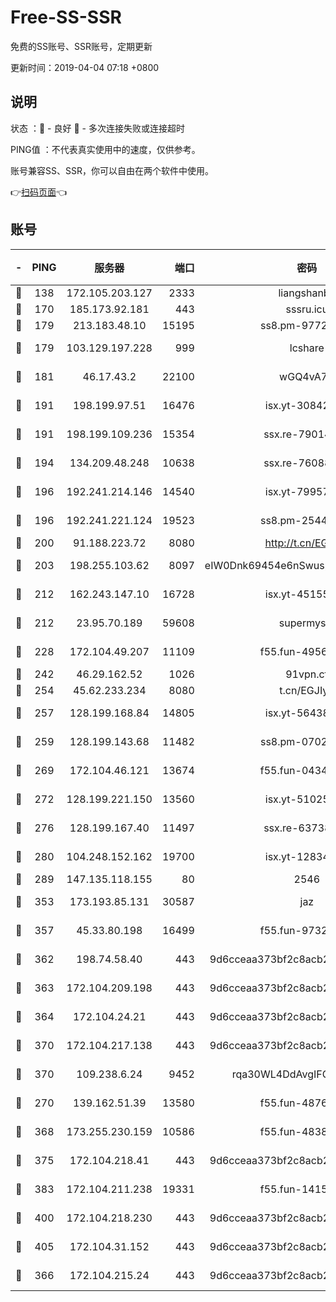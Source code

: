 # Free-SS-SSR

免费的SS账号、SSR账号，定期更新

更新时间：2019-04-04 07:18 +0800

## 说明

状态     ：🙂 - 良好 🙁 - 多次连接失败或连接超时

PING值   ：不代表真实使用中的速度，仅供参考。

账号兼容SS、SSR，你可以自由在两个软件中使用。

👉[扫码页面](https://liesauer.github.io/Free-SS-SSR/)👈

## 账号

|-|PING|服务器|端口|密码|加密方式|区域|
|:----:|:----:|:-----:|-----:|:----:|:----:|:----:|
|🙂|138|172.105.203.127|2333|liangshanbo|chacha20|JP|
|🙂|170|185.173.92.181|443|sssru.icu|rc4-md5|RU|
|🙂|179|213.183.48.10|15195|ss8.pm-97720747|rc4-md5|RU|
|🙂|179|103.129.197.228|999|lcshare|aes-256-cfb|US|
|🙂|181|46.17.43.2|22100|wGQ4vA7D|aes-256-gcm|RU|
|🙂|191|198.199.97.51|16476|isx.yt-30842013|aes-256-cfb|US|
|🙂|191|198.199.109.236|15354|ssx.re-79014072|aes-256-cfb|US|
|🙂|194|134.209.48.248|10638|ssx.re-76088274|aes-256-cfb|US|
|🙂|196|192.241.214.146|14540|isx.yt-79957459|aes-256-cfb|US|
|🙂|196|192.241.221.124|19523|ss8.pm-25447716|aes-256-cfb|US|
|🙂|200|91.188.223.72|8080|http://t.cn/EGJIyrl|rc4-md5|RU|
|🙂|203|198.255.103.62|8097|eIW0Dnk69454e6nSwuspv9DmS201tQ0D|aes-256-cfb|US|
|🙂|212|162.243.147.10|16728|isx.yt-45155519|aes-256-cfb|US|
|🙂|212|23.95.70.189|59608|supermyssr|chacha20-ietf|US|
|🙂|228|172.104.49.207|11109|f55.fun-49562246|aes-256-cfb|SG|
|🙂|242|46.29.162.52|1026|91vpn.cf|rc4-md5|RU|
|🙂|254|45.62.233.234|8080|t.cn/EGJIyrl|rc4-md5|CA|
|🙂|257|128.199.168.84|14805|isx.yt-56438950|aes-256-cfb|SG|
|🙂|259|128.199.143.68|11482|ss8.pm-07027944|aes-256-cfb|SG|
|🙂|269|172.104.46.121|13674|f55.fun-04347398|aes-256-cfb|SG|
|🙂|272|128.199.221.150|13560|isx.yt-51025089|aes-256-cfb|SG|
|🙂|276|128.199.167.40|11497|ssx.re-63738740|aes-256-cfb|SG|
|🙂|280|104.248.152.162|19700|isx.yt-12834534|aes-256-cfb|SG|
|🙂|289|147.135.118.155|80|2546|chacha20|US|
|🙂|353|173.193.85.131|30587|jaz|aes-256-cfb|US|
|🙂|357|45.33.80.198|16499|f55.fun-97323314|aes-256-cfb|US|
|🙂|362|198.74.58.40|443|9d6cceaa373bf2c8acb22e60b6a58be6|aes-256-cfb|US|
|🙂|363|172.104.209.198|443|9d6cceaa373bf2c8acb22e60b6a58be6|aes-256-cfb|US|
|🙂|364|172.104.24.21|443|9d6cceaa373bf2c8acb22e60b6a58be6|aes-256-cfb|US|
|🙂|370|172.104.217.138|443|9d6cceaa373bf2c8acb22e60b6a58be6|aes-256-cfb|US|
|🙂|370|109.238.6.24|9452|rqa30WL4DdAvgIFG6Fs3znzTa|aes-256-cfb|FR|
|🙂|270|139.162.51.39|13580|f55.fun-48765997|aes-256-cfb|SG|
|🙂|368|173.255.230.159|10586|f55.fun-48382227|aes-256-cfb|US|
|🙂|375|172.104.218.41|443|9d6cceaa373bf2c8acb22e60b6a58be6|aes-256-cfb|US|
|🙂|383|172.104.211.238|19331|f55.fun-14153413|aes-256-cfb|US|
|🙂|400|172.104.218.230|443|9d6cceaa373bf2c8acb22e60b6a58be6|aes-256-cfb|US|
|🙂|405|172.104.31.152|443|9d6cceaa373bf2c8acb22e60b6a58be6|aes-256-cfb|US|
|🙁|366|172.104.215.24|443|9d6cceaa373bf2c8acb22e60b6a58be6|aes-256-cfb|US|
